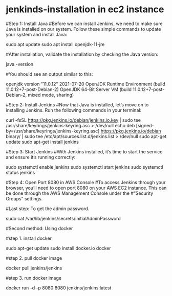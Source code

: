 # jenkinds-installation in ec2 instance

#Step 1: Install Java
#Before we can install Jenkins, we need to make sure Java is installed on our system. Follow these simple commands to update your system and install Java:

sudo apt update
sudo apt install openjdk-11-jre

#After installation, validate the installation by checking the Java version:

java -version

#You should see an output similar to this:

openjdk version "11.0.12" 2021-07-20
OpenJDK Runtime Environment (build 11.0.12+7-post-Debian-2)
OpenJDK 64-Bit Server VM (build 11.0.12+7-post-Debian-2, mixed mode, sharing)

#Step 2: Install Jenkins
#Now that Java is installed, let’s move on to installing Jenkins. Run the following commands in your terminal:

curl -fsSL https://pkg.jenkins.io/debian/jenkins.io.key | sudo tee /usr/share/keyrings/jenkins-keyring.asc > /dev/null
echo deb [signed-by=/usr/share/keyrings/jenkins-keyring.asc] https://pkg.jenkins.io/debian binary/ | sudo tee /etc/apt/sources.list.d/jenkins.list > /dev/null
sudo apt-get update
sudo apt-get install jenkins

#Step 3: Start Jenkins
#With Jenkins installed, it’s time to start the service and ensure it’s running correctly:

sudo systemctl enable jenkins
sudo systemctl start jenkins
sudo systemctl status jenkins

#Step 4: Open Port 8080 in AWS Console
#To access Jenkins through your browser, you’ll need to open port 8080 on your AWS EC2 instance. This can be done through the AWS Management Console under the #“Security Groups” settings.


#Last step: To get the admin password.

sudo cat /var/lib/jenkins/secrets/initialAdminPassword


#Second method: Using docker

#step 1. install docker 

sudo apt-get update
sudo install docker.io
docker 

#step 2. pull docker image

docker pull jenkins/jenkins

#step 3. run docker image

docker run -d -p 8080:8080 jenkins/jenkins:latest
